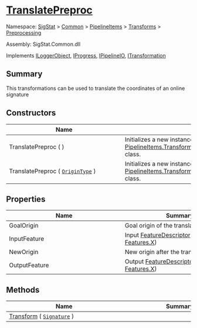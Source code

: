 # [TranslatePreproc](./TranslatePreproc.md)

Namespace: [SigStat]() > [Common](./../../../README.md) > [PipelineItems]() > [Transforms]() > [Preprocessing](./README.md)

Assembly: SigStat.Common.dll

Implements [ILoggerObject](./../../../ILoggerObject.md), [IProgress](./../../../Helpers/IProgress.md), [IPipelineIO](./../../../Pipeline/IPipelineIO.md), [ITransformation](./../../../ITransformation.md)

## Summary
This transformations can be used to translate the coordinates of an online signature

## Constructors

| Name | Summary | 
| --- | --- | 
| TranslatePreproc (  )<div style="width: 300px">| Initializes a new instance of the [PipelineItems.Transforms.Preprocessing.TranslatePreproc](https://github.com/hargitomi97/sigstat/blob/master/docs/md/SigStat/Common/PipelineItems/Transforms/Preprocessing/TranslatePreproc.md) class.<div style="width: 300px">| <br>
| TranslatePreproc ( [`OriginType`](./OriginType.md) )<div style="width: 300px">| Initializes a new instance of the [PipelineItems.Transforms.Preprocessing.TranslatePreproc](https://github.com/hargitomi97/sigstat/blob/master/docs/md/SigStat/Common/PipelineItems/Transforms/Preprocessing/TranslatePreproc.md) class.<div style="width: 300px">| <br>


## Properties

| Name | Summary | 
| --- | --- | 
| GoalOrigin<div style="width: 300px">| Goal origin of the translation<div style="width: 300px">| <br>
| InputFeature<div style="width: 300px">| Input [FeatureDescriptor](https://github.com/hargitomi97/sigstat/blob/master/docs/md/SigStat/Common/FeatureDescriptor.md) (e.g. [Features.X](https://github.com/hargitomi97/sigstat/blob/master/docs/md/SigStat/Common/Features.md))<div style="width: 300px">| <br>
| NewOrigin<div style="width: 300px">| New origin after the translation<div style="width: 300px">| <br>
| OutputFeature<div style="width: 300px">| Output [FeatureDescriptor](https://github.com/hargitomi97/sigstat/blob/master/docs/md/SigStat/Common/FeatureDescriptor.md) (e.g. [Features.X](https://github.com/hargitomi97/sigstat/blob/master/docs/md/SigStat/Common/Features.md))<div style="width: 300px">| <br>


## Methods

| Name | Summary | 
| --- | --- | 
| [Transform](./Methods/TranslatePreproc-100663825.md) ( [`Signature`](./../../../Signature.md) )<div style="width: 300px">| <div style="width: 300px">| <br>


